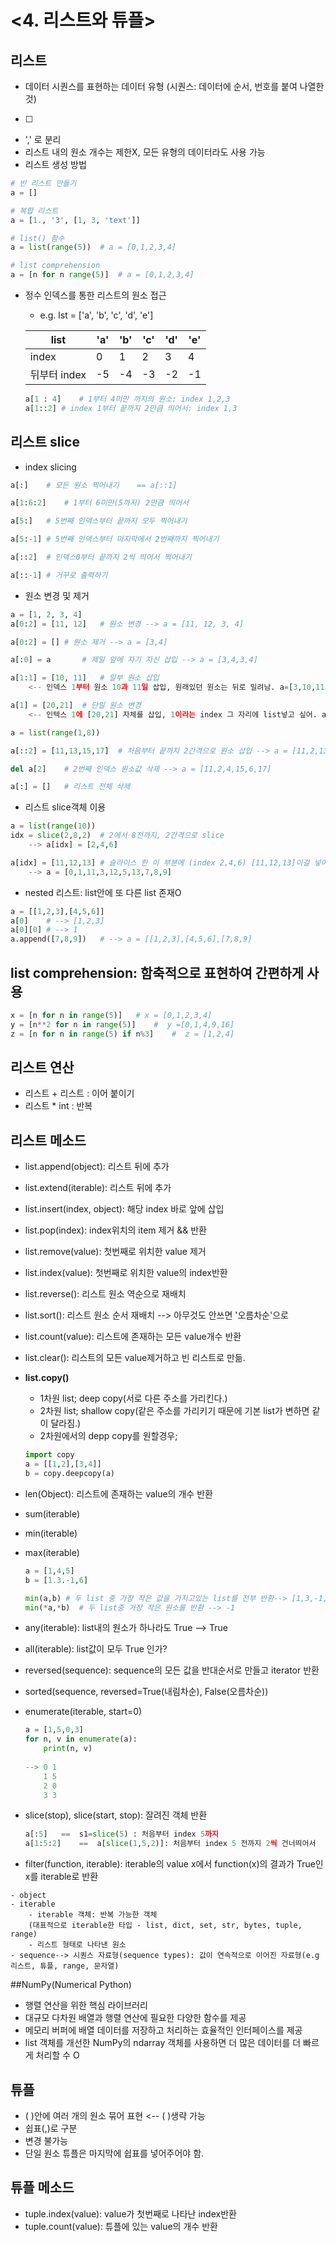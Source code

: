 # <4. 리스트와 튜플>


## 리스트

- 데이터 시퀀스를 표현하는 데이터 유형	(시퀀스: 데이터에 순서, 번호를 붙여 나열한 것)
- [  ]
- ',' 로 분리
- 리스트 내의 원소 개수는 제한X, 모든 유형의 데이터라도 사용 가능
- 리스트 생성 방법


```python
# 빈 리스트 만들기
a = []

# 복합 리스트
a = [1., '3', [1, 3, 'text']]

# list() 함수
a = list(range(5))	# a = [0,1,2,3,4]

# list comprehension
a = [n for n range(5)]	# a = [0,1,2,3,4]
```



- 정수 인덱스를 통한 리스트의 원소 접근

	- e.g. lst = ['a', 'b', 'c', 'd', 'e']

	|list|'a'|'b'|'c'|'d'|'e'|
    |--|--|--|--|--|--|
    |index|0|1|2|3|4|
    |뒤부터 index|-5|-4|-3|-2|-1|

	```python
    a[1 : 4]	# 1부터 4미만 까지의 원소: index 1,2,3
    a[1::2]	# index 1부터 끝까지 2만큼 띄어서: index 1,3
    ```

## 리스트 slice

- index slicing

```python
a[:]	# 모든 원소 찍어내기	== a[::1]

a[1:6:2]	# 1부터 6미만(5까지) 2만큼 띄어서

a[5:]	# 5번째 인덱스부터 끝까지 모두 찍어내기

a[5:-1]	# 5번째 인덱스부터 마지막에서 2번째까지 찍어내기

a[::2]	# 인덱스0부터 끝까지 2씩 띄어서 찍어내기

a[::-1]	# 거꾸로 출력하기
```

- 원소 변경 및 제거

```python
a = [1, 2, 3, 4]
a[0:2] = [11, 12]	# 원소 변경 --> a = [11, 12, 3, 4]

a[0:2] = []	# 원소 제거 --> a = [3,4]

a[:0] = a 		# 제일 앞에 자기 자신 삽입 --> a = [3,4,3,4]

a[1:1] = [10, 11]	# 일부 원소 삽입
	<-- 인덱스 1부터 원소 10과 11일 삽입, 원래있던 원소는 뒤로 밀려남. a=[3,10,11,4,3,4]

a[1] = [20,21]	# 단일 원소 변경
	<-- 인텍스 1에 [20,21] 자체를 삽입, 1이라는 index 그 자리에 list넣고 싶어. a = [3, [20,21],11,4,3,4]

```

```python
a = list(range(1,8))

a[::2] = [11,13,15,17]	# 처음부터 끝까지 2간격으로 원소 삽입 --> a = [11,2,13,4,15,6,17]

del a[2]	# 2번째 인덱스 원소값 삭제 --> a = [11,2,4,15,6,17]

a[:] = []	# 리스트 전체 삭제
```

- 리스트 slice객체 이용

```python
a = list(range(10))
idx = slice(2,8,2)	# 2에서 8전까지, 2간격으로 slice
	--> a[idx] = [2,4,6]

a[idx] = [11,12,13]	# 슬라이스 한 이 부분에 (index 2,4,6) [11,12,13]이걸 넣어주세요.
	--> a = [0,1,11,3,12,5,13,7,8,9]
```

- nested 리스트: list안에 또 다른 list 존재O

```python
a = [[1,2,3],[4,5,6]]
a[0]	# --> [1,2,3]
a[0][0]	# --> 1
a.append([7,8,9])	# --> a = [[1,2,3],[4,5,6],[7,8,9]
```

## list comprehension: 함축적으로 표현하여 간편하게 사용

```python
x = [n for n in range(5)]	# x = [0,1,2,3,4]
y = [n**2 for n in range(5)]	#  y =[0,1,4,9,16]
z = [n for n in range(5) if n%3]	#  z = [1,2,4]

```

## 리스트 연산
- 리스트 + 리스트 : 이어 붙이기
- 리스트 * int : 반복

## 리스트 메소드
- list.append(object): 리스트 뒤에 추가
- list.extend(iterable): 리스트 뒤에 추가
- list.insert(index, object): 해당 index 바로 앞에 삽입
- list.pop(index): index위치의 item 제거 && 반환
- list.remove(value): 첫번째로 위치한 value 제거
- list.index(value): 첫번째로 위치한 value의 index반환
- list.reverse(): 리스트 원소 역순으로 재배치
- list.sort(): 리스트 원소 순서 재배치 --> 아무것도 안쓰면 '오름차순'으로
- list.count(value): 리스트에 존재하는 모든 value개수 반환
- list.clear(): 리스트의 모든 value제거하고 빈 리스트로 만듦.
- **list.copy()**
	- 1차원 list; deep copy(서로 다른 주소를 가리킨다.)
	- 2차원 list; shallow copy(같은 주소를 가리키기 때문에 기본 list가 변하면 같이 달라짐.)
	- 2차원에서의 depp copy를 원할경우;
	
    ```python
    import copy
    a = [[1,2],[3,4]]
    b = copy.deepcopy(a)
    ```
- len(Object): 리스트에 존재하는 value의 개수 반환
- sum(iterable)
- min(iterable)
- max(iterable)
	
    ```python
    a = [1,4,5]
    b = [1.3.-1,6]
    
    min(a,b) # 두 list 중 가장 작은 값을 가지고있는 list를 전부 반환--> [1,3,-1,6]
    min(*a,*b)	# 두 list중 가장 작은 원소를 반환 --> -1
    ```
- any(iterable): list내의 원소가 하나라도 True --> True
- all(iterable): list값이 모두 True 인가?
- reversed(sequence): sequence의 모든 값을 반대순서로 만들고 iterator 반환
- sorted(sequence, reversed=True(내림차순), False(오름차순))
- enumerate(iterable, start=0)

	```python
    a = [1,5,0,3]
    for n, v in enumerate(a):
    	print(n, v)
        
    --> 0 1
    	1 5
        2 0
        3 3
    ```
    
- slice(stop), slice(start, stop): 잘려진 객체 반환
	
    ```python
    a[:5]	==	s1=slice(5)	: 처음부터 index 5까지
    a[1:5:2]	==	a[slice(1,5,2)]: 처음부터 index 5 전까지 2씩 건너띄어서
    ```

- filter(function, iterable): iterable의 value x에서 function(x)의 결과가 True인 x를 iterable로 반환

```
- object
- iterable
	- iterable 객체: 반복 가능한 객체
	(대표적으로 iterable한 타입 - list, dict, set, str, bytes, tuple, range)
    - 리스트 형태로 나타낸 원소
- sequence--> 시퀀스 자료형(sequence types): 값이 연속적으로 이어진 자료형(e.g 리스트, 튜플, range, 문자열)
```

##NumPy(Numerical Python)
- 행렬 연산을 위한 핵심 라이브러리
- 대규모 다차원 배열과 행렬 연산에 필요한 다양한 함수를 제공
- 메모리 버퍼에 배열 데이터를 저장하고 처리하는 효율적인 인터페이스를 제공
- list 객체를 개선한 NumPy의 ndarray 객체를 사용하면 더 많은 데이터를 더 빠르게 처리할 수 O

## 튜플
- ( )안에 여러 개의 원소 묶어 표현 <-- ( )생략 가능
- 쉽표(,)로 구분
- 변경 불가능
- 단일 원소 튜플은 마지막에 쉽표를 넣어주어야 함.

## 튜플 메소드
- tuple.index(value): value가 첫번째로 나타난 index반환
- tuple.count(value): 튜플에 있는 value의 개수 반환